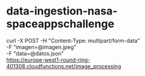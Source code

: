 # data-ingestion-nasa-spaceappschallenge

curl -X POST -H "Content-Type: multipart/form-data" \
  -F "imagen=@imagen.jpeg" \
  -F "data=@datos.json" \
   https://europe-west1-round-ring-401308.cloudfunctions.net/image_processing